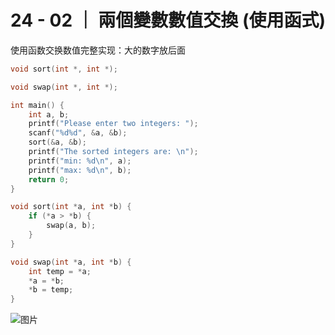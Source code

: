 # 24 - 02 ｜ 兩個變數數值交換 (使用函式)


使用函数交换数值完整实现：大的数字放后面
```c++
void sort(int *, int *);

void swap(int *, int *);

int main() {
    int a, b;
    printf("Please enter two integers: ");
    scanf("%d%d", &a, &b);
    sort(&a, &b);
    printf("The sorted integers are: \n");
    printf("min: %d\n", a);
    printf("max: %d\n", b);
    return 0;
}

void sort(int *a, int *b) {
    if (*a > *b) {
        swap(a, b);
    }
}

void swap(int *a, int *b) {
    int temp = *a;
    *a = *b;
    *b = temp;
}
```


![图片](pics//pic-1.jpg)
